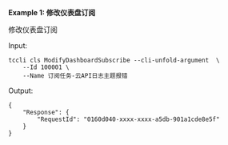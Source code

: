 **Example 1: 修改仪表盘订阅**

修改仪表盘订阅

Input: 

```
tccli cls ModifyDashboardSubscribe --cli-unfold-argument  \
    --Id 100001 \
    --Name 订阅任务-云API日志主题报错
```

Output: 
```
{
    "Response": {
        "RequestId": "0160d040-xxxx-xxxx-a5db-901a1cde8e5f"
    }
}
```

